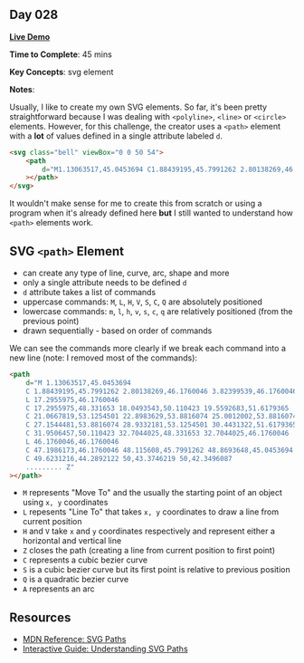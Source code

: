 ## Day 028

**<a href="https://css100.aniqa.dev#day-028">Live Demo</a>**

**Time to Complete**: 45 mins

**Key Concepts**: svg <path> element

**Notes**:

Usually, I like to create my own SVG elements. So far, it's been pretty straightforward because I was dealing with `<polyline>`, `<line>` or `<circle>` elements. However, for this challenge, the creator uses a `<path>` element with a **lot** of values defined in a single attribute labeled `d`.

```html
<svg class="bell" viewBox="0 0 50 54">
	<path
		d="M1.13063517,45.0453694 C1.88439195,45.7991262 2.80138269,46.1760046 3.82399539,46.1760046 L17.2955975,46.1760046 C17.2955975,48.331653 18.0493543,50.110423 19.5592683,51.6179365 C21.0667819,53.1254501 22.8983629,53.8816074 25.0012002,53.8816074 C27.1544481,53.8816074 28.9332181,53.1254501 30.4431322,51.6179365 C31.9506457,50.110423 32.7044025,48.331653 32.7044025,46.1760046 L46.1760046,46.1760046 C47.1986173,46.1760046 48.115608,45.7991262 48.8693648,45.0453694 C49.6231216,44.2892122 50,43.3746219 50,42.3496087 C46.1760046,39.1185367 43.3194104,35.1313073 41.379807,30.3879207 C39.4402036,25.6469346 38.4704018,20.6370925 38.4704018,15.408805 C38.4704018,12.0697105 37.5006001,9.48197225 35.6138077,7.54236881 C33.6742042,5.54995439 31.033655,4.41931922 27.6945605,3.98722934 C27.8553939,3.66316194 27.9106054,3.28628355 27.9106054,2.90940516 C27.9106054,2.10043689 27.639349,1.40189159 27.0488262,0.86177925 C26.5087138,0.268855922 25.807768,0 25.0012002,0 C24.192232,0 23.5464977,0.268855922 23.0063853,0.86177925 C22.413462,1.40189159 22.1446061,2.10043689 22.1446061,2.90940516 C22.1446061,3.28628355 22.1974171,3.66316194 22.360651,3.98722934 C19.019156,4.41931922 16.3786068,5.54995439 14.4390033,7.54236881 C12.4993999,9.48197225 11.5295982,12.0697105 11.5295982,15.408805 C11.5295982,20.6370925 10.5597964,25.6469346 8.620193,30.3879207 C6.68058956,35.1313073 3.82399539,39.1185367 0,42.3496087 C0,43.3746219 0.376878391,44.2892122 1.13063517,45.0453694 L1.13063517,45.0453694 Z M20.2050026,45.6911037 C20.52907,45.6911037 20.6899035,45.8519372 20.6899035,46.1760046 C20.6899035,47.3618513 21.1195929,48.384464 21.9837726,49.1934322 C22.7903404,50.0552115 23.8153536,50.4873014 25.0012002,50.4873014 C25.3228672,50.4873014 25.4861011,50.6481348 25.4861011,50.9722022 C25.4861011,51.2938691 25.3228672,51.4571031 25.0012002,51.4571031 C23.5464977,51.4571031 22.3054395,50.9169907 21.2828268,49.894378 C20.2578136,48.8693648 19.7201018,47.6307072 19.7201018,46.1760046 C19.7201018,45.8519372 19.8809352,45.6911037 20.2050026,45.6911037 L20.2050026,45.6911037 Z"
	></path>
</svg>
```

It wouldn't make sense for me to create this from scratch or using a program when it's already defined here **but** I still wanted to understand how `<path>` elements work.

## SVG `<path>` Element

- can create any type of line, curve, arc, shape and more
- only a single attribute needs to be defined `d`
- `d` attribute takes a list of commands
- uppercase commands: `M`, `L`, `H`, `V`, `S`, `C`, `Q` are absolutely positioned
- lowercase commands: `m`, `l`, `h`, `v`, `s`, `c`, `q` are relatively positioned (from the previous point)
- drawn sequentially - based on order of commands

We can see the commands more clearly if we break each command into a new line (note: I removed most of the commands):

```html
<path
	d="M 1.13063517,45.0453694 
    C 1.88439195,45.7991262 2.80138269,46.1760046 3.82399539,46.1760046 
    L 17.2955975,46.1760046 
    C 17.2955975,48.331653 18.0493543,50.110423 19.5592683,51.6179365 
    C 21.0667819,53.1254501 22.8983629,53.8816074 25.0012002,53.8816074 
    C 27.1544481,53.8816074 28.9332181,53.1254501 30.4431322,51.6179365 
    C 31.9506457,50.110423 32.7044025,48.331653 32.7044025,46.1760046 
    L 46.1760046,46.1760046 
    C 47.1986173,46.1760046 48.115608,45.7991262 48.8693648,45.0453694 
    C 49.6231216,44.2892122 50,43.3746219 50,42.3496087 
    ......... Z"
></path>
```

- `M` represents "Move To" and the usually the starting point of an object using `x, y` coordinates
- `L` repesents "Line To" that takes `x, y` coordinates to draw a line from current position
- `H` and `V` take `x` and `y` coordinates respectively and represent either a horizontal and vertical line
- `Z` closes the path (creating a line from current position to first point)
- `C` represents a cubic bezier curve
- `S` is a cubic bezier curve but its first point is relative to previous position
- `Q` is a quadratic bezier curve
- `A` represents an arc

## Resources

- <a href="https://developer.mozilla.org/en-US/docs/Web/SVG/Tutorial/Paths">MDN Reference: SVG Paths</a>
- <a href="https://www.nan.fyi/svg-paths">Interactive Guide: Understanding SVG Paths</a>

